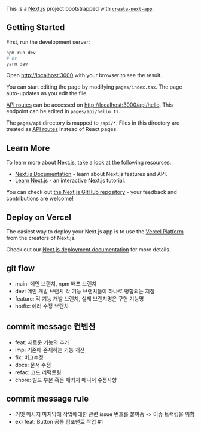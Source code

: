 This is a [Next.js](https://nextjs.org/) project bootstrapped with [`create-next-app`](https://github.com/vercel/next.js/tree/canary/packages/create-next-app).

## Getting Started

First, run the development server:

```bash
npm run dev
# or
yarn dev
```

Open [http://localhost:3000](http://localhost:3000) with your browser to see the result.

You can start editing the page by modifying `pages/index.tsx`. The page auto-updates as you edit the file.

[API routes](https://nextjs.org/docs/api-routes/introduction) can be accessed on [http://localhost:3000/api/hello](http://localhost:3000/api/hello). This endpoint can be edited in `pages/api/hello.ts`.

The `pages/api` directory is mapped to `/api/*`. Files in this directory are treated as [API routes](https://nextjs.org/docs/api-routes/introduction) instead of React pages.

## Learn More

To learn more about Next.js, take a look at the following resources:

- [Next.js Documentation](https://nextjs.org/docs) - learn about Next.js features and API.
- [Learn Next.js](https://nextjs.org/learn) - an interactive Next.js tutorial.

You can check out [the Next.js GitHub repository](https://github.com/vercel/next.js/) - your feedback and contributions are welcome!

## Deploy on Vercel

The easiest way to deploy your Next.js app is to use the [Vercel Platform](https://vercel.com/new?utm_medium=default-template&filter=next.js&utm_source=create-next-app&utm_campaign=create-next-app-readme) from the creators of Next.js.

Check out our [Next.js deployment documentation](https://nextjs.org/docs/deployment) for more details.

## git flow 

- main: 메인 브랜치, npm 배포 브랜치
- dev: 메인 개발 브랜치 각 기능 브랜치들이 하나로 병합되는 지점
- feature: 각 기능 개발 브랜치, 실제 브랜치명은 구현 기능명
- hotfix: 에러 수정 브랜치

## commit message 컨벤션 

- feat: 새로운 기능의 추가
- imp: 기존에 존재하는 기능 개선
- fix: 버그수정
- docs: 문서 수정
- refac: 코드 리팩토링
- chore: 빌드 부분 혹은 패키지 매니저 수정사항

## commit message rule 

- 커밋 메시지 마지막에 작업에대한 관련 issue 번호를 붙여줌 -> 이슈 트랙킹을 위함
- ex) feat: Button 공통 컴포넌트 작업 #1